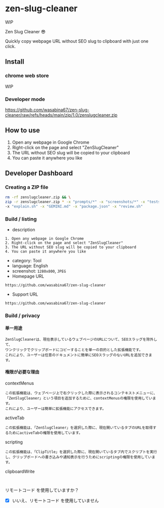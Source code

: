 # zen-slug-cleaner

WIP

Zen Slug Cleaner 😎

Quickly copy webpage URL without SEO slug to clipboard with just one click.

## Install

### chrome web store

WIP

### Developer mode

https://github.com/wasabina67/zen-slug-cleaner/raw/refs/heads/main/zip/1.0/zenslugcleaner.zip

## How to use

1. Open any webpage in Google Chrome
2. Right-click on the page and select "ZenSlugCleaner"
3. The URL without SEO slug will be copied to your clipboard
4. You can paste it anywhere you like

## Developer Dashboard

### Creating a ZIP file

```bash
rm -rf zenslugcleaner.zip && \
zip -r zenslugcleaner.zip * -x "prompts/*" -x "screenshots/*" -x "tests/*" -x "zip/*" \
-x "explain.sh" -x "GEMINI.md" -x "package.json" -x "review.sh"
```

### Build / listing

- description

```
1. Open any webpage in Google Chrome
2. Right-click on the page and select "ZenSlugCleaner"
3. The URL without SEO slug will be copied to your clipboard
4. You can paste it anywhere you like
```

- category: Tool
- language: English
- screenshot: `1280x800`, `JPEG`
- Homepage URL

```
https://github.com/wasabina67/zen-slug-cleaner
```

- Support URL

```
https://github.com/wasabina67/zen-slug-cleaner
```

### Build / privacy

#### 単一用途

```
ZenSlugCleanerは、現在表示しているウェブページのURLについて、SEOスラッグを除外して、
ワンクリックでクリップボードにコピーすることを単一の目的とした拡張機能です。
これにより、ユーザーは任意のドキュメントに簡単にSEOスラッグのないURLを追加できます。
```

#### 権限が必要な理由

contextMenus

```
この拡張機能は、ウェブページ上で右クリックした際に表示されるコンテキストメニューに、
「ZenSlugCleaner」という項目を追加するために、contextMenusの権限を使用しています。
これにより、ユーザーは簡単に拡張機能にアクセスできます。
```

activeTab

```
この拡張機能は、「ZenSlugCleaner」を選択した際に、現在開いているタブのURLを取得するためにactiveTabの権限を使用しています。

```

scripting

```
この拡張機能は、「ClipTitle」を選択した際に、現在開いているタブ内でスクリプトを実行し、クリップボードへの書き込みや通知表示を行うためにscriptingの権限を使用しています。

```

clipboardWrite

```


```

リモートコード を使用していますか？

- [x] いいえ、リモートコード を使用していません
